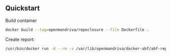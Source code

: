 ## Quickstart
Build container

```bash
docker build --tag=openmandriva/repoclosure --file Dockerfile .
```

Create report:

```bash
/usr/bin/docker run -d --rm -v /var/lib/openmandriva/docker-abf/abf-repoclosure/config.json:/repoclosure/config.json -v /var/lib/openmandriva/omv/repoclosure:/repoclosure-output openmandriva/repoclosure

```
